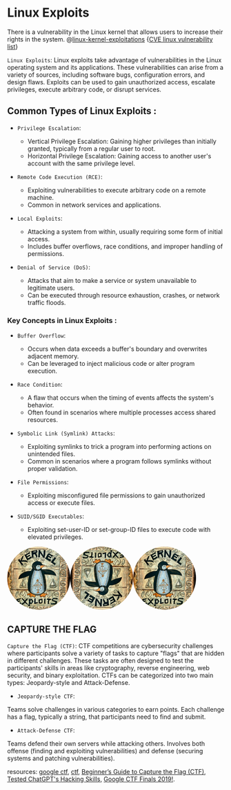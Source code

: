 # Linux Exploits

There is a vulnerability in the Linux kernel that allows users to increase their rights in the system. @[linux-kernel-exploitations](https://github.com/xairy/linux-kernel-exploitation) {[CVE linux vulnerability list](https://www.cvedetails.com/vulnerability-list/vendor_id-33/Linux.html)}

`Linux Exploits`:
Linux exploits take advantage of vulnerabilities in the Linux operating system and its applications. These vulnerabilities can arise from a variety of sources, including software bugs, configuration errors, and design flaws. Exploits can be used to gain unauthorized access, escalate privileges, execute arbitrary code, or disrupt services.

## Common Types of Linux Exploits :

+ `Privilege Escalation`:

    + Vertical Privilege Escalation: Gaining higher privileges than initially granted, typically from a regular user to root.
    + Horizontal Privilege Escalation: Gaining access to another user's account with the same privilege level.

+ `Remote Code Execution (RCE)`:

    + Exploiting vulnerabilities to execute arbitrary code on a remote machine.
    + Common in network services and applications.

+ `Local Exploits`:

    + Attacking a system from within, usually requiring some form of initial access.
    + Includes buffer overflows, race conditions, and improper handling of permissions.

+ `Denial of Service (DoS)`:

    + Attacks that aim to make a service or system unavailable to legitimate users.
    + Can be executed through resource exhaustion, crashes, or network traffic floods.

### Key Concepts in Linux Exploits :

+ `Buffer Overflow`:

    + Occurs when data exceeds a buffer's boundary and overwrites adjacent memory.
    + Can be leveraged to inject malicious code or alter program execution.

 + `Race Condition`:

    + A flaw that occurs when the timing of events affects the system's behavior.
    + Often found in scenarios where multiple processes access shared resources.

+ `Symbolic Link (Symlink) Attacks`:

    + Exploiting symlinks to trick a program into performing actions on unintended files.
    + Common in scenarios where a program follows symlinks without proper validation.

+ `File Permissions`:

    + Exploiting misconfigured file permissions to gain unauthorized access or execute files.

+ `SUID/SGID Executables`:

    + Exploiting set-user-ID or set-group-ID files to execute code with elevated privileges.
    

<img src="img/ex.png" width=29% style="border-radius: 50%;"><img src="img/es.png" width=29% style="border-radius: 50%;"><img src="img/ex.png" width=29% style="border-radius: 50%;">


## CAPTURE THE FLAG

`Capture the Flag (CTF)`:
CTF competitions are cybersecurity challenges where participants solve a variety of tasks to capture "flags" that are hidden in different challenges. These tasks are often designed to test the participants' skills in areas like cryptography, reverse engineering, web security, and binary exploitation. CTFs can be categorized into two main types: Jeopardy-style and Attack-Defense.

+ `Jeopardy-style CTF`:

Teams solve challenges in various categories to earn points.
Each challenge has a flag, typically a string, that participants need to find and submit.

+ `Attack-Defense CTF`:

Teams defend their own servers while attacking others.
Involves both offense (finding and exploiting vulnerabilities) and defense (securing systems and patching vulnerabilities).

resources: [google ctf](https://capturetheflag.withgoogle.com/), [ctf](https://www.hackthebox.com/hacker/ctf), [Beginner’s Guide to Capture the Flag (CTF)](https://thehackersmeetup.medium.com/beginners-guide-to-capture-the-flag-ctf-71a1cbd9d27c), [Tested ChatGPT's Hacking Skills](https://youtu.be/ZG9DUQ0s0QU), [Google CTF Finals 2019!](https://youtu.be/PBvthC7soS4).

